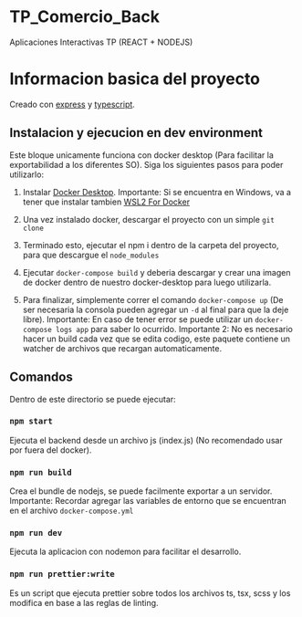 # TP_Comercio_Back
Aplicaciones Interactivas TP (REACT + NODEJS)

# Informacion basica del proyecto

Creado con [express](https://expressjs.com/es/) y [typescript](https://www.typescriptlang.org/).

## Instalacion y ejecucion en dev environment

Este bloque unicamente funciona con docker desktop (Para facilitar la exportabilidad a los diferentes SO).
Siga los siguientes pasos para poder utilizarlo:

1. Instalar [Docker Desktop](https://www.docker.com/products/docker-desktop).
    Importante: Si se encuentra en Windows, va a tener que instalar tambien [WSL2 For Docker](https://docs.docker.com/docker-for-windows/wsl/)

2. Una vez instalado docker, descargar el proyecto con un simple `git clone`

3. Terminado esto, ejecutar el npm i dentro de la carpeta del proyecto, para que descargue el `node_modules`

4. Ejecutar `docker-compose build` y deberia descargar y crear una imagen de docker dentro de nuestro docker-desktop para luego utilizarla.

5. Para finalizar, simplemente correr el comando `docker-compose up` (De ser necesaria la consola pueden agregar un `-d` al final para que la deje libre).
    Importante: En caso de tener error se puede utilizar un `docker-compose logs app` para saber lo ocurrido.
    Importante 2: No es necesario hacer un build cada vez que se edita codigo, este paquete contiene un watcher de archivos que recargan automaticamente.

## Comandos

Dentro de este directorio se puede ejecutar:

### `npm start`

Ejecuta el backend desde un archivo js (index.js) (No recomendado usar por fuera del docker).

### `npm run build`

Crea el bundle de nodejs, se puede facilmente exportar a un servidor.
Importante: Recordar agregar las variables de entorno que se encuentran en el archivo `docker-compose.yml`

### `npm run dev`

Ejecuta la aplicacion con nodemon para facilitar el desarrollo.

### `npm run prettier:write`

Es un script que ejecuta prettier sobre todos los archivos ts, tsx, scss y los modifica en base a las reglas de linting.